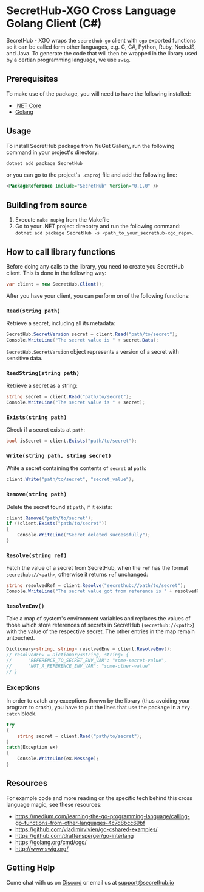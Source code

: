# SecretHub-XGO Cross Language Golang Client (C#)

SecretHub - XGO wraps the `secrethub-go` client with `cgo` exported functions so it can be called form other languages, e.g. C, C#, Python, Ruby, NodeJS, and Java. To generate the code that will then be wrapped in the library used by a certian programming language, we use `swig`.

## Prerequisites

To make use of the package, you will need to have the following installed:
 - [.NET Core](https://docs.microsoft.com/en-gb/dotnet/core/install/)
 - [Golang](https://golang.org/doc/install)

## Usage

To install SecretHub package from NuGet Gallery, run the following command in your project's directory: 
```bash
dotnet add package SecretHub
```
or you can go to the project's `.csproj` file and add the following line:
```xml
<PackageReference Include="SecretHub" Version="0.1.0" />
```

## Building from source 
1. Execute `make nupkg` from the Makefile
2. Go to your .NET project direcotry and run the following command: `dotnet add package SecretHub -s <path_to_your_secrethub-xgo_repo>`.

## How to call library functions
Before doing any calls to the library, you need to create you SecretHub client. This is done in the following way:
```csharp
var client = new SecretHub.Client();
```

After you have your client, you can perform on of the following functions:

### `Read(string path)`
Retrieve a secret, including all its metadata:
```csharp
SecretHub.SecretVersion secret = client.Read("path/to/secret");
Console.WriteLine("The secret value is " + secret.Data);
```
`SecretHub.SecretVersion` object represents a version of a secret with sensitive data.

### `ReadString(string path)`
Retrieve a secret as a string:
 ```csharp
 string secret = client.Read("path/to/secret");
 Console.WriteLine("The secret value is " + secret);
 ```

### `Exists(string path)`
Check if a secret exists at `path`:
```csharp
bool isSecret = client.Exists("path/to/secret");
```

### `Write(string path, string secret)`
Write a secret containing the contents of `secret` at `path`:
```csharp
client.Write("path/to/secret", "secret_value");
```

### `Remove(string path)`
Delete the secret found at `path`, if it exists:
```csharp
client.Remove("path/to/secret");
if (!client.Exists("path/to/secret"))
{
    Console.WriteLine("Secret deleted successfully");
}
```

### `Resolve(string ref)`
Fetch the value of a secret from SecretHub, when the `ref` has the format `secrethub://<path>`, otherwise it returns `ref` unchanged:
```csharp
string resolvedRef = client.Resolve("secrethub://path/to/secret");
Console.WriteLine("The secret value got from reference is " + resolvedRef);
```

### `ResolveEnv()`
Take a map of system's environment variables and replaces the values of those which store references of secrets in SecretHub (`secrethub://<path>`) with the value of the respective secret. The other entries in the map remain untouched.
```csharp
Dictionary<string, string> resolvedEnv = client.ResolveEnv();
// resolvedEnv = Dictionary<string, string> {
// 		"REFERENCE_TO_SECRET_ENV_VAR": "some-secret-value",
//		"NOT_A_REFERENCE_ENV_VAR": "some-other-value"
// }
```

### Exceptions
In order to catch any exceptions thrown by the library (thus avoiding your program to crash), you have to put the lines that use the package in a `try-catch` block.
```csharp
try 
{
	string secret = client.Read("path/to/secret");
} 
catch(Exception ex)
{
	Console.WriteLine(ex.Message);
}
```

## Resources

For example code and more reading on the specific tech behind this cross language magic, see these resources:

- https://medium.com/learning-the-go-programming-language/calling-go-functions-from-other-languages-4c7d8bcc69bf
- https://github.com/vladimirvivien/go-cshared-examples/
- https://github.com/draffensperger/go-interlang
- https://golang.org/cmd/cgo/
- http://www.swig.org/

## Getting Help

Come chat with us on [Discord](https://discord.gg/EQcE87s) or email us at [support@secrethub.io](mailto:support@secrethub.io)
